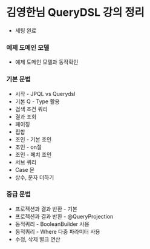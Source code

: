 # 김영한님 QueryDSL 강의 정리
- 세팅 완료

### 예제 도메인 모델
- 예제 도메인 모델과 동작확인

### 기본 문법
- 시작 - JPQL vs Querydsl
- 기본 Q - Type 활용
- 검색 조건 쿼리
- 결과 조회
- 페이징
- 집합
- 조인 - 기본 조인
- 조인 - on절
- 조인 - 페치 조인
- 서브 쿼리
- Case 문
- 상수, 문자 더하기

### 중급 문법
- 프로젝션과 결과 반환 - 기본
- 프로젝션과 결과 반환 - @QueryProjection
- 동적쿼리 - BooleanBuilder 사용
- 동적쿼리 - Where 다중 파라미터 사용
- 수정, 삭제 벌크 연산
